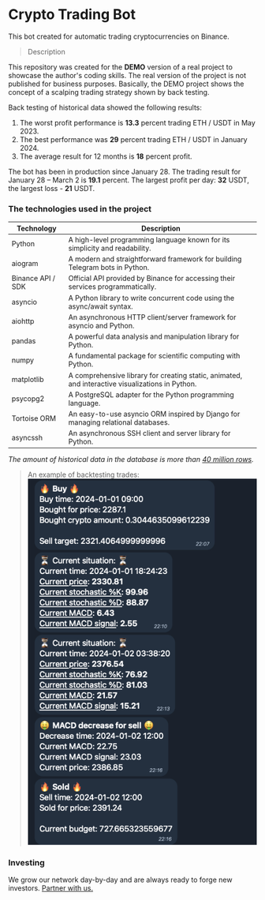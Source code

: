# Crypto Trading Bot

This bot created for automatic trading cryptocurrencies on Binance.

> Description

This repository was created for the <b>DEMO</b> version of a real project to showcase the author's coding skills. The real version of the project is not published for business purposes. Basically, the DEMO project shows the concept of a scalping trading strategy shown by back testing.

Back testing of historical data showed the following results:
<ol>
<li>The worst profit performance is <b>13.3</b> percent trading ETH / USDT in May 2023.</li>
<li>The best performance was <b>29</b> percent trading ETH / USDT in January 2024.</li>
<li>The average result for 12 months is <b>18</b> percent profit.</li>
</ol>

The bot has been in production since January 28. The trading result for January 28 – March 2 is <b>19.1</b> percent. The largest profit per day: <b>32</b> USDT, the largest loss - <b>21</b> USDT.

### The technologies used in the project

<table>
  <thead>
    <tr>
      <th>Technology</th>
      <th>Description</th>
    </tr>
  </thead>
  <tbody>
    <tr>
      <td>Python</td>
      <td>A high-level programming language known for its simplicity and readability.</td>
    </tr>
    <tr>
      <td>aiogram</td>
      <td>A modern and straightforward framework for building Telegram bots in Python.</td>
    </tr>
    <tr>
      <td>Binance API / SDK</td>
      <td>Official API provided by Binance for accessing their services programmatically.</td>
    </tr>
    <tr>
      <td>asyncio</td>
      <td>A Python library to write concurrent code using the async/await syntax.</td>
    </tr>
    <tr>
      <td>aiohttp</td>
      <td>An asynchronous HTTP client/server framework for asyncio and Python.</td>
    </tr>
    <tr>
      <td>pandas</td>
      <td>A powerful data analysis and manipulation library for Python.</td>
    </tr>
    <tr>
      <td>numpy</td>
      <td>A fundamental package for scientific computing with Python.</td>
    </tr>
    <tr>
      <td>matplotlib</td>
      <td>A comprehensive library for creating static, animated, and interactive visualizations in Python.</td>
    </tr>
    <tr>
      <td>psycopg2</td>
      <td>A PostgreSQL adapter for the Python programming language.</td>
    </tr>
    <tr>
      <td>Tortoise ORM</td>
      <td>An easy-to-use asyncio ORM inspired by Django for managing relational databases.</td>
    </tr>
    <tr>
      <td>asyncssh</td>
      <td>An asynchronous SSH client and server library for Python.</td>
    </tr>
  </tbody>
</table>

<em>The amount of historical data in the database is more than <u>40 million rows</u>.</em>

> An example of backtesting trades:
![Screenshot 2024-03-12 at 11.54.11.png](demo/Screenshot.png)

### Investing 

We grow our network day-by-day and are always ready to forge new investors. 
<a class="desktop-button tk-get-started-button uk-button uk-button-large uk-button-primary" href="https://t.me/katkaloff"> Partner with us. </a>
